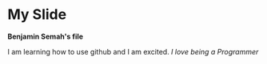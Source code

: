 # My Slide
**Benjamin Semah's file**

I am learning how to use github and I am excited.
*I love being a Programmer*